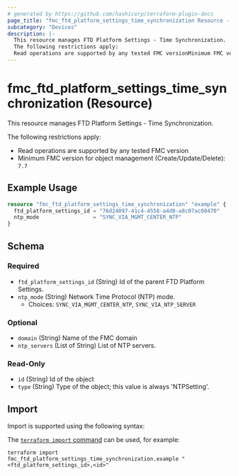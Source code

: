 ```yaml
---
# generated by https://github.com/hashicorp/terraform-plugin-docs
page_title: "fmc_ftd_platform_settings_time_synchronization Resource - terraform-provider-fmc"
subcategory: "Devices"
description: |-
  This resource manages FTD Platform Settings - Time Synchronization.
  The following restrictions apply:
  Read operations are supported by any tested FMC versionMinimum FMC version for object management (Create/Update/Delete): 7.7
---
```


# fmc_ftd_platform_settings_time_synchronization (Resource)

This resource manages FTD Platform Settings - Time Synchronization.

The following restrictions apply:
  - Read operations are supported by any tested FMC version
  - Minimum FMC version for object management (Create/Update/Delete): `7.7`

## Example Usage

```terraform
resource "fmc_ftd_platform_settings_time_synchronization" "example" {
  ftd_platform_settings_id = "76d24097-41c4-4558-a4d0-a8c07ac08470"
  ntp_mode                 = "SYNC_VIA_MGMT_CENTER_NTP"
}
```

<!-- schema generated by tfplugindocs -->
## Schema

### Required

- `ftd_platform_settings_id` (String) Id of the parent FTD Platform Settings.
- `ntp_mode` (String) Network Time Protocol (NTP) mode.
  - Choices: `SYNC_VIA_MGMT_CENTER_NTP`, `SYNC_VIA_NTP_SERVER`

### Optional

- `domain` (String) Name of the FMC domain
- `ntp_servers` (List of String) List of NTP servers.

### Read-Only

- `id` (String) Id of the object
- `type` (String) Type of the object; this value is always 'NTPSetting'.

## Import

Import is supported using the following syntax:

The [`terraform import` command](https://developer.hashicorp.com/terraform/cli/commands/import) can be used, for example:

```shell
terraform import fmc_ftd_platform_settings_time_synchronization.example "<ftd_platform_settings_id>,<id>"
```
